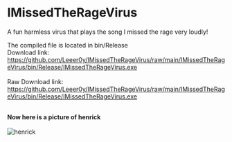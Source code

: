 # IMissedTheRageVirus
 A fun harmless virus that plays the song I missed the rage very loudly!

The compiled file is located in bin/Release
<br> Download link: https://github.com/Leeer0y/IMissedTheRageVirus/raw/main/IMissedTheRageVirus/bin/Release/IMissedTheRageVirus.exe </br>
<br> Raw Download link: https://github.com/Leeer0y/IMissedTheRageVirus/raw/main/IMissedTheRageVirus/bin/Release/IMissedTheRageVirus.exe</br>

<br><b>Now here is a picture of henrick</b></br>
<br>![henrick](https://user-images.githubusercontent.com/51188745/121327836-27ae3c80-c957-11eb-8c46-fcbac0cc4722.jpg)</br>


